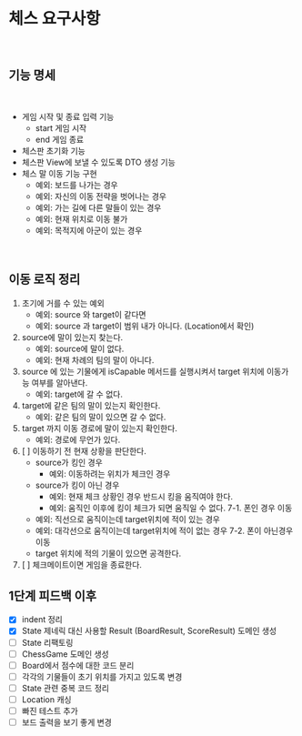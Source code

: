 # 체스 요구사항

<br>

## 기능 명세

<br>

- 게임 시작 및 종료 입력 기능
    - start 게임 시작
    - end 게임 종료
- 체스판 초기화 기능
- 체스판 View에 보낼 수 있도록 DTO 생성 기능
- 체스 말 이동 기능 구현 
    - 예외: 보드를 나가는 경우
    - 예외: 자신의 이동 전략을 벗어나는 경우
    - 예외: 가는 길에 다른 말들이 있는 경우
    - 예외: 현재 위치로 이동 불가
    - 예외: 목적지에 아군이 있는 경우

<br>

## 이동 로직 정리
1. 초기에 거를 수 있는 예외
    - 예외: source 와 target이 같다면
    - 예외: source 과 target이 범위 내가 아니다. (Location에서 확인)
2. source에 말이 있는지 찾는다.
    - 예외: source에 말이 없다.
    - 예외: 현재 차례의 팀의 말이 아니다.
3. source 에 있는 기물에게 isCapable 메서드를 실행시켜서 target 위치에 이동가능 여부를 알아낸다.
    - 예외: target에 갈 수 없다.
4. target에 같은 팀의 말이 있는지 확인한다.
    - 예외: 같은 팀의 말이 있으면 갈 수 없다. 
5. target 까지 이동 경로에 말이 있는지 확인한다.
    - 예외: 경로에 무언가 있다.
6. [ ] 이동하기 전 현재 상황을 판단한다.
    - source가 킹인 경우
        - 예외: 이동하려는 위치가 체크인 경우
    - source가 킹이 아닌 경우
        - 예외: 현재 체크 상황인 경우 반드시 킹을 움직여야 한다.
        - 예외: 움직인 이후에 킹이 체크가 되면 움직일 수 없다.
7-1. 폰인 경우 이동
    - 예외: 직선으로 움직이는데 target위치에 적이 있는 경우
    - 예외: 대각선으로 움직이는데 target위치에 적이 없는 경우
7-2. 폰이 아닌경우 이동 
    - target 위치에 적의 기물이 있으면 공격한다.
8. [ ] 체크메이트이면 게임을 종료한다.


## 1단계 피드백 이후
- [x] indent 정리
- [x] State 제네릭 대신 사용할 Result (BoardResult, ScoreResult) 도메인 생성
- [ ] State 리팩토링
- [ ] ChessGame 도메인 생성
- [ ] Board에서 점수에 대한 코드 분리
- [ ] 각각의 기물들이 초기 위치를 가지고 있도록 변경
- [ ] State 관련 중복 코드 정리
- [ ] Location 캐싱
- [ ] 빠진 테스트 추가
- [ ] 보드 출력을 보기 좋게 변경
